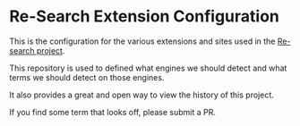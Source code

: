 # Re-Search Extension Configuration

This is the configuration for the various extensions and sites used in the [Re-search project](http://semcon.com/re-search/).

This repository is used to defined what engines we should detect and what terms we should detect on those engines.

It also provides a great and open way to view the history of this project.

If you find some term that looks off, please submit a PR.
